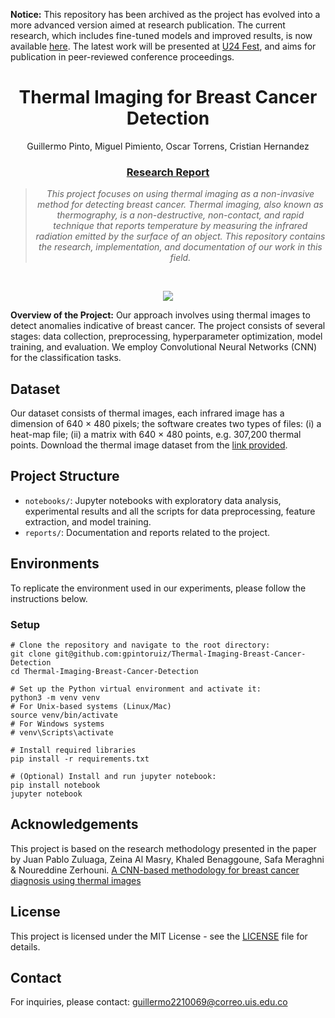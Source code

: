 **Notice:** This repository has been archived as the project has evolved into a more advanced version aimed at research publication. The current research, which includes fine-tuned models and improved results, is now available [here](https://github.com/guillepinto/Fine-Tuned-Thermal-Breast-Cancer-Diagnosis). The latest work will be presented at [U24 Fest](https://u24.uis.edu.co/), and aims for publication in peer-reviewed conference proceedings.
<div align="center">

# Thermal Imaging for Breast Cancer Detection


Guillermo Pinto, Miguel Pimiento, Oscar Torrens, Cristian Hernandez<br>

### [Research Report](reports/Breast_Cancer_Diagnosis_Based_on_CNNs_Using_Thermal_Imaging.pdf)

> *This project focuses on using thermal imaging as a non-invasive method for detecting breast cancer. Thermal imaging, also known as thermography, is a non-destructive, non-contact, and rapid technique that reports temperature by measuring the infrared radiation emitted by the surface of an object. This repository contains the research, implementation, and documentation of our work in this field.*

</div>

</br>

<p align="center">
<img src="assets/research_methodology.png">
</p>

**Overview of the Project:** Our approach involves using thermal images to detect anomalies indicative of breast cancer. The project consists of several stages: data collection, preprocessing, hyperparameter optimization, model training, and evaluation. We employ Convolutional Neural Networks (CNN) for the classification tasks.

## Dataset

Our dataset consists of thermal images, each infrared image has a dimension of 640 × 480 pixels; the soft­ware creates two types of files: (i) a heat-map file; (ii) a matrix with 640 × 480 points, e.g. 307,200 thermal points. Download the thermal image dataset from the [link provided](https://www.kaggle.com/datasets/asdeepak/thermal-images-for-breast-cancer-diagnosis-dmrir).

## Project Structure

- `notebooks/`: Jupyter notebooks with exploratory data analysis, experimental results and all the scripts for data preprocessing, feature extraction, and model training.
- `reports/`: Documentation and reports related to the project.

## Environments
To replicate the environment used in our experiments, please follow the instructions below.

### Setup
```console
# Clone the repository and navigate to the root directory:
git clone git@github.com:gpintoruiz/Thermal-Imaging-Breast-Cancer-Detection
cd Thermal-Imaging-Breast-Cancer-Detection

# Set up the Python virtual environment and activate it:
python3 -m venv venv
# For Unix-based systems (Linux/Mac)
source venv/bin/activate
# For Windows systems
# venv\Scripts\activate

# Install required libraries
pip install -r requirements.txt

# (Optional) Install and run jupyter notebook:
pip install notebook
jupyter notebook
```

## Acknowledgements

This project is based on the research methodology presented in the paper by Juan Pablo Zuluaga, Zeina Al Masry, Khaled Benaggoune, Safa Meraghni & Noureddine Zerhouni. [A CNN-based methodology for breast cancer diagnosis using thermal images](https://www.tandfonline.com/doi/full/10.1080/21681163.2020.1824685)

## License

This project is licensed under the MIT License - see the [LICENSE](https://github.com/gpintoruiz/Thermal-Imaging-Breast-Cancer-Detection/blob/main/LICENSE) file for details.

## Contact

For inquiries, please contact: guillermo2210069@correo.uis.edu.co
